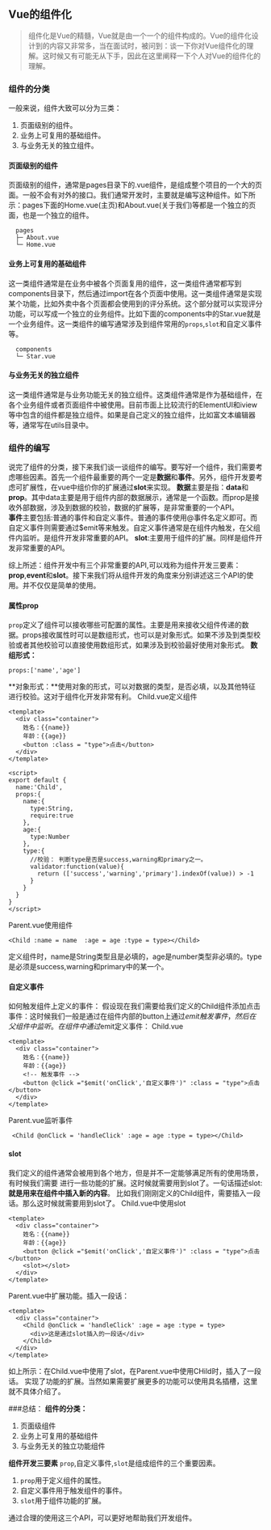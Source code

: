 ## Vue的组件化
> 组件化是Vue的精髓，Vue就是由一个一个的组件构成的。Vue的组件化设计到的内容又非常多，当在面试时，被问到：谈一下你对Vue组件化的理解。这时候又有可能无从下手，因此在这里阐释一下个人对Vue的组件化的理解。

### 组件的分类
一般来说，组件大致可以分为三类：
1. 页面级别的组件。
2. 业务上可复用的基础组件。
3. 与业务无关的独立组件。

#### 页面级别的组件
页面级别的组件，通常是pages目录下的.vue组件，是组成整个项目的一个大的页面。一般不会有对外的接口。我们通常开发时，主要就是编写这种组件。如下所示：pages下面的Home.vue(主页)和About.vue(关于我们)等都是一个独立的页面，也是一个独立的组件。
```
  pages
  ├─ About.vue
  └─ Home.vue
```

#### 业务上可复用的基础组件
这一类组件通常是在业务中被各个页面复用的组件，这一类组件通常都写到components目录下，然后通过import在各个页面中使用。这一类组件通常是实现某个功能，比如外卖中各个页面都会使用到的评分系统。这个部分就可以实现评分功能，可以写成一个独立的业务组件。比如下面的components中的Star.vue就是一个业务组件。这一类组件的编写通常涉及到组件常用的`props`,`slot`和自定义事件等。
```
  components
  └─ Star.vue
```

#### 与业务无关的独立组件
这一类组件通常是与业务功能无关的独立组件。这类组件通常是作为基础组件，在各个业务组件或者页面组件中被使用。目前市面上比较流行的ElementUI和iview等中包含的组件都是独立组件。如果是自己定义的独立组件，比如富文本编辑器等，通常写在utils目录中。

### 组件的编写
说完了组件的分类，接下来我们谈一谈组件的编写。要写好一个组件，我们需要考虑哪些因素。首先一个组件最重要的两个一定是**数据**和**事件**。另外，组件开发要考虑可扩展性，在vue中组价你的扩展通过**slot**来实现。
**数据**主要是指：**data**和**prop**。其中data主要是用于组件内部的数据展示，通常是一个函数。而prop是接收外部数据，涉及到数据的校验，数据的扩展等，是非常重要的一个API。\
**事件**主要包括:普通的事件和自定义事件。普通的事件使用@事件名定义即可。而自定义事件则需要通过$emit等来触发。自定义事件通常是在组件内触发，在父组件内监听。是组件开发非常重要的API。
**slot**:主要用于组件的扩展。同样是组件开发非常重要的API。

综上所述：组件开发中有三个非常重要的API,可以戏称为组件开发三要素：**prop**,**event**和**slot**。接下来我们将从组件开发的角度来分别讲述这三个API的使用。并不仅仅是简单的使用。

#### 属性prop
`prop`定义了组件可以接收哪些可配置的属性。主要是用来接收父组件传递的数据。props接收属性时可以是数组形式，也可以是对象形式。如果不涉及到类型校验或者其他校验可以直接使用数组形式，如果涉及到校验最好使用对象形式。
**数组形式：**
```
props:['name','age']
```
**对象形式：**使用对象的形式，可以对数据的类型，是否必填，以及其他特征进行校验。这对于组件化开发非常有利。
Child.vue定义组件
```
<template>
  <div class="container">
    姓名：{{name}}
    年龄：{{age}}
    <button :class = "type">点击</button>
  </div>
</template>

<script>
export default {
  name:'Child',
  props:{
    name:{
      type:String,
      require:true
    },
    age:{
      type:Number
    },
    type:{
      //校验： 判断type是否是success,warning和primary之一。
      validator:function(value){
        return (['success','warning','primary'].indexOf(value)) > -1
      }
    }
  }
}
</script>
```
Parent.vue使用组件
```
<Child :name = name  :age = age :type = type></Child>
```
定义组件时，name是String类型且是必填的，age是number类型非必填的。type是必须是success,warning和primary中的某一个。

#### 自定义事件
如何触发组件上定义的事件：
假设现在我们需要给我们定义的Child组件添加点击事件：这时候我们一般是通过在组件内部的button上通过$emit
触发事件，然后在父组件中监听。
在组件中通过$emit定义事件：
Child.vue
```
<template>
  <div class="container">
    姓名：{{name}}
    年龄：{{age}}
    <!-- 触发事件 -->
    <button @click ="$emit('onClick','自定义事件')" :class = "type">点击</button>
  </div>
</template>
```
Parent.vue监听事件
```
 <Child @onClick = 'handleClick' :age = age :type = type></Child>
```
#### slot
我们定义的组件通常会被用到各个地方，但是并不一定能够满足所有的使用场景，有时候我们需要
进行一些功能的扩展。这时候就需要用到slot了。一句话描述slot:**就是用来在组件中插入新的内容**。
比如我们刚刚定义的Child组件，需要插入一段话。那么这时候就需要用到slot了。
Child.vue中使用slot
```
<template>
  <div class="container">
    姓名：{{name}}
    年龄：{{age}}
    <button @click ="$emit('onClick','自定义事件')" :class = "type">点击</button>
    <slot></slot>
  </div>
</template>
```
Parent.vue中扩展功能。插入一段话：
```
<template>
  <div class="container">
    <Child @onClick = 'handleClick' :age = age :type = type>
      <div>这是通过slot插入的一段话</div>
    </Child>
  </div>
</template>
```
如上所示：在Child.vue中使用了slot，在Parent.vue中使用CHild时，插入了一段话。
实现了功能的扩展。当然如果需要扩展更多的功能可以使用具名插槽，这里就不具体介绍了。

###总结：
**组件的分类：**
1. 页面级组件
2. 业务上可复用的基础组件
3. 与业务无关的独立功能组件

**组件开发三要素**
`prop`,自定义事件,`slot`是组成组件的三个重要因素。
1. `prop`用于定义组件的属性。
2. 自定义事件用于触发组件的事件。
3. `slot`用于组件功能的扩展。

通过合理的使用这三个API，可以更好地帮助我们开发组件。